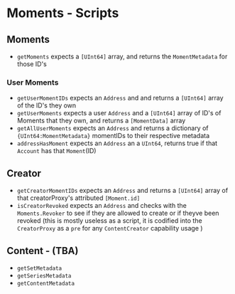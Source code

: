 # Moments - Scripts

## Moments
- `getMoments` expects a `[UInt64]` array, and returns the `MomentMetadata` for those ID's

### User Moments
- `getUserMomentIDs` expects an `Address` and and returns a `[UInt64]` array of the ID's they own
- `getUserMoments` expects a user `Address` and a `[UInt64]` array of ID's of Moments that they own, and returns a `[MomentData]` array
- `getAllUserMoments` expects an `Address` and returns a dictionary of `{UInt64:MomentMetadata}` momentIDs to their respective metadata
- `addressHasMoment` expects an `Address` an a `UInt64`, returns true if that `Account` has that `Moment`(ID)

## Creator
- `getCreatorMomentIDs` expects an `Address` and returns a `[UInt64]` array of that creatorProxy's attributed `[Moment.id]`
- `isCreatorRevoked` expects an `Address` and checks with the `Moments.Revoker` to see if they are allowed to create or if theyve been revoked (this is mostly useless as a script, it is codified into the `CreatorProxy` as a `pre` for any `ContentCreator` capability usage )

## Content - (TBA)
- `getSetMetadata`
- `getSeriesMetadata`
- `getContentMetadata` 
 